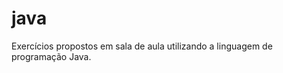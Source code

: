 # java
Exercícios propostos em sala de aula utilizando a linguagem de programação Java.                               


